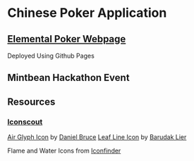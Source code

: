 # Chinese Poker Application

## [Elemental Poker Webpage]

Deployed Using Github Pages 

[Elemental Poker Webpage]: https://catmembermona.github.io/chinese-poker/

## Mintbean Hackathon Event

## Resources
### [Iconscout]

[Air Glyph Icon] by [Daniel Bruce]
[Leaf Line Icon] by [Barudak Lier]

Flame and Water Icons from [Iconfinder]

[Iconscout]: https://iconscout.com
[Air Glyph Icon]: https://iconscout.com/icons/air
[Daniel Bruce]: https://iconscout.com/contributors/daniel-bruce
[Leaf Line Icon]: https://iconscout.com/icons/leaf
[Barudak Lier]: https://iconscout.com/contributors/irfansusanto98

[Iconfinder]: https://www.iconfinder.com/